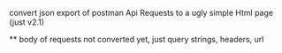 convert json export of postman Api Requests to a ugly simple Html page (just v2.1)

** body of requests not converted yet, just query strings, headers, url
